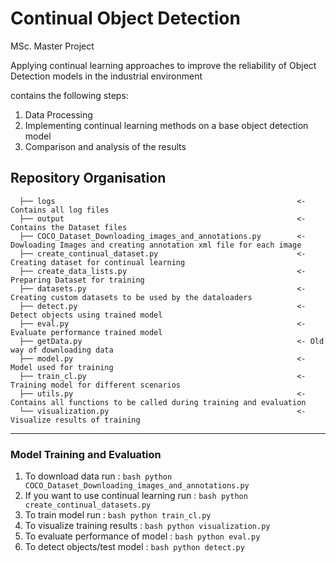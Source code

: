 # Continual Object Detection 

MSc. Master Project 

Applying continual learning approaches to improve the reliability of Object Detection models in the industrial environment

contains the following steps:
   1. Data Processing
   2. Implementing continual learning methods on a base object detection model
   3. Comparison and analysis of the results

Repository Organisation
-----------------------------------------------------------
      ├── logs                                                      <- Contains all log files
      ├── output                                                    <- Contains the Dataset files 
      ├── COCO_Dataset_Downloading_images_and_annotations.py        <- Dowloading Images and creating annotation xml file for each image
      ├── create_continual_dataset.py                               <- Creating dataset for continual learning
      ├── create_data_lists.py                                      <- Preparing Dataset for training
      ├── datasets.py                                               <- Creating custom datasets to be used by the dataloaders
      ├── detect.py                                                 <- Detect objects using trained model
      ├── eval.py                                                   <- Evaluate performance trained model
      ├── getData.py                                                <- Old way of downloading data
      ├── model.py                                                  <- Model used for training
      ├── train_cl.py                                               <- Training model for different scenarios 
      ├── utils.py                                                  <- Contains all functions to be called during training and evaluation
      └── visualization.py                                          <- Visualize results of training
 
-----------------------------------------------------------

### Model Training and Evaluation
1. To download data run :
   ```bash python COCO_Dataset_Downloading_images_and_annotations.py ```
2. If you want to use continual learning run : 
   ```bash python create_continual_datasets.py ```
3. To train model run : 
   ```bash python train_cl.py ```  
4. To visualize training results : 
   ```bash python visualization.py ```
5. To evaluate performance of model : 
   ```bash python eval.py```
6. To detect objects/test model :
   ```bash python detect.py```


